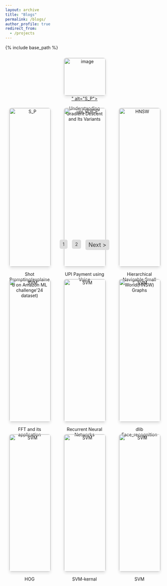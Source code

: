 ```yaml
---
layout: archive
title: "Blogs"
permalink: /blogs/
author_profile: true
redirect_from:
  - /projects
---
```


{% include base_path %}

<style>
.projects-container {
  display: flex;
  flex-wrap: wrap;
  justify-content: space-around;
  gap: 20px; /* Adjust the gap between projects */
}

.project {
  width: 30%; /* Adjust width so that 3 blogs fit in one row */
  box-sizing: border-box;
  padding: 10px;
  text-align: center;
}

.project img {
  width: 100%;
  height: auto;
  border: 1px solid #ddd;
  border-radius: 8px;
  box-shadow: 0 4px 8px rgba(0,0,0,0.1);
}

.navigation {
  text-align: center;
  margin-top: 20px;
}

.navigation a {
  display: inline-block;
  margin: 0 5px;
  padding: 6px 10px; /* Adjusted padding */
  background-color: #ddd; /* Grey background */
  color: #333; /* Dark text color */
  text-decoration: none;
  border-radius: 5px;
}

.navigation a:hover {
  background-color: #bbb; /* Darker grey on hover */
}

.navigation .arrow {
  font-size: 18px; /* Adjusted font size */
  vertical-align: middle;
}
</style>

<div class="projects-container">
  <div class="project">
    <a href="/_pages/Grad_desc.html">
      <img src="<img width="300" height="168" alt="image" src="https://github.com/user-attachments/assets/8e5a954a-fb03-484d-b9fd-16cf6e36c1d9"/>" alt="S_P">
    </a>
    <p>Understanding Gradient Descent and Its Variants</p>
  </div>

<div class="projects-container">
  <div class="project">
    <a href="/_pages/Shot_Prompting.html">
      <img src="https://github.com/user-attachments/assets/e90f183e-0004-4d03-9159-e99b7e73911c" alt="S_P">
    </a>
    <p>Shot Prompting(explained on Amazon ML challenge'24 dataset)</p>
  </div>

  <div class="project">
    <a href="/_pages/UPI_voice.html">
      <img src="https://github.com/user-attachments/assets/789a699f-c4f6-40cd-ae20-8ac0bc0dfb5b" alt="upi_VOICE">
    </a>
    <p>UPI Payment using Voice</p>
  </div>

  <div class="project">
    <a href="/_pages/HNSW_2.html">
      <img src="https://github.com/user-attachments/assets/ef9dd466-d5f2-44fe-affa-bc0bde0d64b4" alt="HNSW">
    </a>
    <p>Hierarchical Navigable Small World(HNSW) Graphs</p>
  </div>

  <div class="project">
    <a href="/_pages/FFT_2.html">
      <img src="https://github.com/user-attachments/assets/ba545056-0b90-4649-820e-441b11ee8d96" alt="SVM">
    </a>
    <p>FFT and its application</p>
  </div>

  <div class="project">
    <a href="/_pages/RNN.html">
      <img src="https://github.com/user-attachments/assets/3b55f107-5ec2-4ffb-a13c-47edc5bcfd98" alt="SVM">
    </a>
    <p>Recurrent Neural Networks</p>
  </div>

  <div class="project">
    <a href="/_pages/dlib_face_recognition.html">
      <img src="https://github.com/Nihar1402-iit/Nihar1402-iit.github.io/assets/117573996/288685f4-bff4-40ed-a303-df0b43067314" alt="SVM">
    </a>
    <p>dlib Face_recognition</p>
  </div>

  <div class="project">
    <a href="/_pages/HOG_blogs.html">
      <img src="https://github.com/Nihar1402-iit/Nihar1402-iit.github.io/assets/117573996/56ac26a3-2f85-4dfe-9898-a22e3b779b63" alt="SVM">
    </a>
    <p>HOG</p>
  </div>

  <div class="project">
    <a href="/_pages/SVM_kernals.html">
      <img src="https://github.com/Nihar1402-iit/Nihar1402-iit.github.io/assets/117573996/80c4683d-5c96-4ff5-b54e-4e4d1d06bf07" alt="SVM">
    </a>
    <p>SVM-kernal</p>
  </div>

  <div class="project">
    <a href="/_pages/Blog_SVM (1).html">
      <img src="https://github.com/Nihar1402-iit/Nihar1402-iit.github.io/assets/117573996/5e0cb2c3-9943-466d-ad9b-20559840b74a" alt="SVM">
    </a>
    <p>SVM</p>
  </div>
</div>

<div class="navigation">
  <a href="/blogs">1</a>
  <a href="/blogs2">2</a>
  <a href="/blogs2" class="arrow">Next &gt;</a>
</div>
